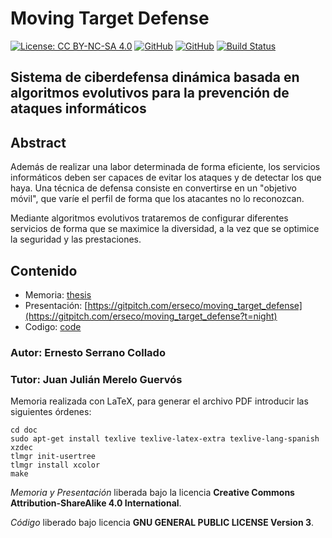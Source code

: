 # Moving Target Defense

[![License: CC BY-NC-SA 4.0](https://img.shields.io/badge/License-CC%20BY--NC--SA%204.0-lightgrey.svg)](https://creativecommons.org/licenses/by-nc-sa/4.0/)
[![GitHub](https://img.shields.io/github/license/erseco/moving_target_defense.svg)](https://github.com/erseco/moving_target_defense/blob/master/LICENSE)
[![GitHub](https://img.shields.io/github/forks/erseco/moving_target_defense.svg)](https://github.com/erseco/moving_target_defense/network)
[![Build Status](https://travis-ci.com/erseco/moving_target_defense.svg?branch=master)](https://travis-ci.com/erseco/moving_target_defense)

## Sistema de ciberdefensa dinámica basada en algoritmos evolutivos para la prevención de ataques informáticos

## Abstract

Además de realizar una labor determinada de forma eficiente, los servicios informáticos deben ser capaces de evitar los ataques y de detectar los que haya. Una técnica de defensa consiste en convertirse en un "objetivo móvil", que varíe el perfil de forma que los atacantes no lo reconozcan.

Mediante algoritmos evolutivos trataremos de configurar diferentes servicios de forma que se maximice la diversidad, a la vez que se optimice la seguridad y las prestaciones.

## Contenido

- Memoria: [thesis](../blob/master/doc/)
- Presentación: [https://gitpitch.com/erseco/moving_target_defense](https://gitpitch.com/erseco/moving_target_defense?t=night)
- Codigo: [code](../blob/master/code/)

### Autor: Ernesto Serrano Collado
### Tutor: Juan Julián Merelo Guervós

Memoria realizada con LaTeX, para generar el archivo PDF introducir las siguientes órdenes:

```
cd doc
sudo apt-get install texlive texlive-latex-extra texlive-lang-spanish xzdec
tlmgr init-usertree
tlmgr install xcolor
make
```

*Memoria y Presentación* liberada bajo la licencia **Creative Commons Attribution-ShareAlike 4.0 International**.

*Código* liberado bajo licencia **GNU GENERAL PUBLIC LICENSE Version 3**.
